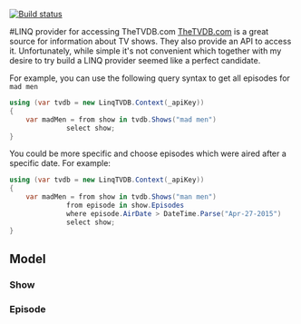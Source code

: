 [![Build status](https://ci.appveyor.com/api/projects/status/mo4b10d7fib2qt9b/branch/master?svg=true)](https://ci.appveyor.com/project/azabujuban/linqtv/branch/master)

#LINQ provider for accessing TheTVDB.com
[TheTVDB.com](TheTVDB.com) is a great source for information about TV shows. They also provide an API to access it. Unfortunately, while simple it's not convenient which together with my desire to try build a LINQ provider seemed like a perfect candidate.

For example, you can use the following query syntax to get all episodes for `mad men`

```c#
using (var tvdb = new LinqTVDB.Context(_apiKey))
{
    var madMen = from show in tvdb.Shows("mad men")
              select show;
}
```

You could be more specific and choose episodes which were aired after a specific date. For example:
```c#
using (var tvdb = new LinqTVDB.Context(_apiKey))
{
    var madMen = from show in tvdb.Shows("man men")
              from episode in show.Episodes
              where episode.AirDate > DateTime.Parse("Apr-27-2015")
              select show;
}
```


## Model


### Show


### Episode


